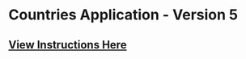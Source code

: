 # Countries Application - Version 5

## [View Instructions Here](https://github.com/AnnieCannons/countries-app-instructions/tree/main/version-5)
